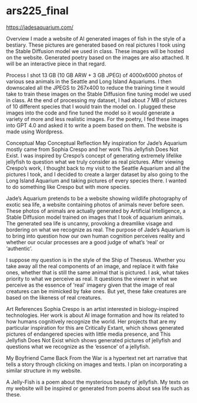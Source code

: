 # ars225_final

https://jadesaquarium.com/

Overview
I made a website of AI generated images of fish in the style of a bestiary. These pictures are generated based on real pictures I took using the Stable Diffusion model we used in class. These images will be hosted on the website. Generated poetry based on the images are also attached. It will be an interactive piece in that regard.

Process
I shot 13 GB (10 GB ARW + 3 GB JPEG) of 4000x6000 photos of various sea animals in the Seattle and Long Island Aquariums. I then downscaled all the JPEGS to 267x400 to reduce the training time it would take to train these images on the Stable Diffusion fine tuning model we used in class. At the end of processing my dataset, I had about 7 MB of pictures of 10 different species that I would train the model on. I plugged these images into the code and fine tuned the model so it would generate a variety of more and less realistic images. For the poetry, I fed these images into GPT 4.0 and asked it to write a poem based on them. The website is made using Wordpress.

Conceptual Map
Conceptual Reflection
My inspiration for Jade’s Aquarium mostly came from Sophia Crespo and her work This Jellyfish Does Not Exist. I was inspired by Crespo’s concept of generating extremely lifelike jellyfish to question what we truly consider as real pictures. After viewing Crespo’s work, I thought back to my visit to the Seattle Aquarium and all the pictures I took, and I decided to create a larger dataset by also going to the Long Island Aquarium and taking pictures of every species there. I wanted to do something like Crespo but with more species.

Jade’s Aquarium pretends to be a website showing wildlife photography of exotic sea life, a website containing photos of animals never before seen. These photos of animals are actually generated by Artificial Intelligence, a Stable Diffusion model trained on images that I took of aquarium animals. The generated sea life is uncanny, provoking a dreamlike visage and bordering on what we recognize as real. The purpose of Jade’s Aquarium is to bring into question how our own human cognition perceives reality and whether our ocular processes are a good judge of what’s ‘real’ or ‘authentic’.

I suppose my question is in the style of the Ship of Theseus. Whether you take away all the real components of an image, and replace it with fake ones, whether that is still the same animal that is pictured. I ask, what takes priority to what we perceive as real. It questions the viewer in what we perceive as the essence of 'real' imagery given that the image of real creatures can be mimicked by fake ones. But yet, these fake creatures are based on the likeness of real creatures.

Art References
Sophia Crespo is an artist interested in biology-inspired technologies. Her work is about AI image formation and how its related to how humans cognitively recognize the world. Her projects that are my particular inspiration for this are Critically Extant, which shows generated pictures of endangered species with little media presence, and This Jellyfish Does Not Exist which shows generated pictures of jellyfish and questions what we recognize as the ‘essence’ of a jellyfish.

My Boyfriend Came Back From the War is a hypertext net art narrative that tells a story through clicking on images and texts. I plan on incorporating a similar structure in my website.

A Jelly-Fish is a poem about the mysterious beauty of jellyfish. My texts on my website will be inspired or generated from poems about sea life such as these.
